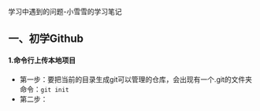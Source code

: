 学习中遇到的问题-小雪雪的学习笔记

## 一、初学Github

#### 1.命令行上传本地项目

  * 第一步：要把当前的目录生成git可以管理的仓库，会出现有一个.git的文件夹<br>
    命令：`git init`
  * 第二步：

